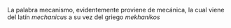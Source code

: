 La palabra mecanismo, evidentemente proviene de mecánica, la cual viene del latín *mechanicus* a su vez del griego *mekhanikos* 